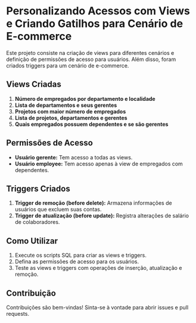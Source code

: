 # Personalizando Acessos com Views e Criando Gatilhos para Cenário de E-commerce

Este projeto consiste na criação de views para diferentes cenários e definição de permissões de acesso para usuários. Além disso, foram criados triggers para um cenário de e-commerce.

## Views Criadas

1. **Número de empregados por departamento e localidade**
2. **Lista de departamentos e seus gerentes**
3. **Projetos com maior número de empregados**
4. **Lista de projetos, departamentos e gerentes**
5. **Quais empregados possuem dependentes e se são gerentes**

## Permissões de Acesso

- **Usuário gerente:** Tem acesso a todas as views.
- **Usuário employee:** Tem acesso apenas à view de empregados com dependentes.

## Triggers Criados

1. **Trigger de remoção (before delete):** Armazena informações de usuários que excluem suas contas.
2. **Trigger de atualização (before update):** Registra alterações de salário de colaboradores.

## Como Utilizar

1. Execute os scripts SQL para criar as views e triggers.
2. Defina as permissões de acesso para os usuários.
3. Teste as views e triggers com operações de inserção, atualização e remoção.

## Contribuição

Contribuições são bem-vindas! Sinta-se à vontade para abrir issues e pull requests.
